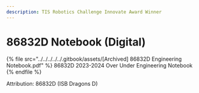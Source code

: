 ```yaml
---
description: TIS Robotics Challenge Innovate Award Winner
---
```


# 86832D Notebook (Digital)



{% file src="../../../../../.gitbook/assets/[Archived] 86832D Engineering Notebook.pdf" %}
86832D 2023-2024 Over Under Engineering Notebook
{% endfile %}

Attribution: 86832D (ISB Dragons D)
